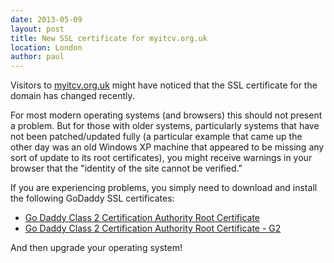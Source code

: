 ```yaml
---
date: 2013-05-09
layout: post
title: New SSL certificate for myitcv.org.uk
location: London
author: paul
---
```


Visitors to [myitcv.org.uk](http://myitcv.org.uk) might have noticed that the SSL certificate for the domain has changed
recently.

For most modern operating systems (and browsers) this should not present a problem. But for those with older systems,
particularly systems that have not been patched/updated fully (a particular example that came up the other day was an
old Windows XP machine that appeared to be missing any sort of update to its root certificates), you might receive
warnings in your browser that the "identity of the site cannot be verified."

If you are experiencing problems, you simply need to download and install the following GoDaddy SSL certificates:

* [Go Daddy Class 2 Certification Authority Root
Certificate](https://certs.godaddy.com/anonymous/repository.pki?streamfilename=gd-class2-root.crt&actionMethod=anonymous%2Frepository.xhtml%3Arepository.streamFile%28%27%27%29&cid=2438891)
* [Go Daddy Class 2 Certification Authority Root Certificate -
G2](https://certs.godaddy.com/anonymous/repository.pki?streamfilename=gdroot-g2.crt&actionMethod=anonymous%2Frepository.xhtml%3Arepository.streamFile%28%27%27%29&cid=2438891)

And then upgrade your operating system!
